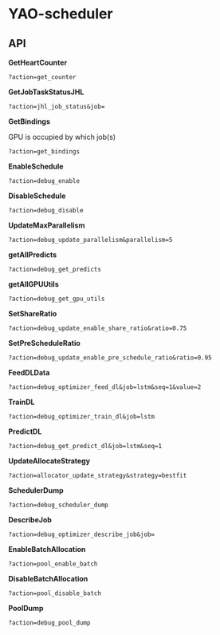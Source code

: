 # YAO-scheduler


## API

**GetHeartCounter**

```
?action=get_counter
```

**GetJobTaskStatusJHL**

```
?action=jhl_job_status&job=
```

**GetBindings**

GPU is occupied by which job(s)

```
?action=get_bindings
```

**EnableSchedule**
```
?action=debug_enable
```

**DisableSchedule**
```
?action=debug_disable
```

**UpdateMaxParallelism**
```
?action=debug_update_parallelism&parallelism=5
```


**getAllPredicts**
```
?action=debug_get_predicts
```


**getAllGPUUtils**
```
?action=debug_get_gpu_utils
```


**SetShareRatio**
```
?action=debug_update_enable_share_ratio&ratio=0.75
```


**SetPreScheduleRatio**
```
?action=debug_update_enable_pre_schedule_ratio&ratio=0.95
```

**FeedDLData**
```
?action=debug_optimizer_feed_dl&job=lstm&seq=1&value=2
```

**TrainDL**
```
?action=debug_optimizer_train_dl&job=lstm
```

**PredictDL**
```
?action=debug_get_predict_dl&job=lstm&seq=1
```

**UpdateAllocateStrategy**
```
?action=allocator_update_strategy&strategy=bestfit
```

**SchedulerDump**
```
?action=debug_scheduler_dump
```

**DescribeJob**
```
?action=debug_optimizer_describe_job&job=
```

**EnableBatchAllocation**
```
?action=pool_enable_batch
```

**DisableBatchAllocation**
```
?action=pool_disable_batch
```

**PoolDump**
```
?action=debug_pool_dump
```